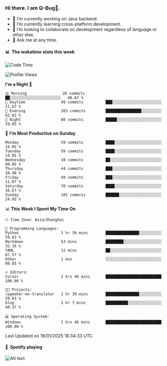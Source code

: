 ### Hi there. I am Q-Bug🐞.

- 🔭 I’m currently working on Java backend.
- 🌱 I’m currently learning cross-platform development.
- 👯 I’m looking to collaborate on development regardless of language or other else.
- 💬 Ask me at any time.

#### 📊 &nbsp;**The wakatime stats this week**  
<!--START_SECTION:waka-->
![Code Time](http://img.shields.io/badge/Code%20Time-230%20hrs%2018%20mins-blue)

![Profile Views](http://img.shields.io/badge/Profile%20Views-0-blue)

**I'm a Night 🦉** 

```text
🌞 Morning                28 commits          ██░░░░░░░░░░░░░░░░░░░░░░░   06.67 % 
🌆 Daytime                49 commits          ███░░░░░░░░░░░░░░░░░░░░░░   11.67 % 
🌃 Evening                263 commits         ████████████████░░░░░░░░░   62.62 % 
🌙 Night                  80 commits          █████░░░░░░░░░░░░░░░░░░░░   19.05 % 
```
📅 **I'm Most Productive on Sunday** 

```text
Monday                   59 commits          ████░░░░░░░░░░░░░░░░░░░░░   14.05 % 
Tuesday                  59 commits          ████░░░░░░░░░░░░░░░░░░░░░   14.05 % 
Wednesday                38 commits          ██░░░░░░░░░░░░░░░░░░░░░░░   09.05 % 
Thursday                 44 commits          ███░░░░░░░░░░░░░░░░░░░░░░   10.48 % 
Friday                   49 commits          ███░░░░░░░░░░░░░░░░░░░░░░   11.67 % 
Saturday                 70 commits          ████░░░░░░░░░░░░░░░░░░░░░   16.67 % 
Sunday                   101 commits         ██████░░░░░░░░░░░░░░░░░░░   24.05 % 
```


📊 **This Week I Spent My Time On** 

```text
🕑︎ Time Zone: Asia/Shanghai

💬 Programming Languages: 
Python                   1 hr 39 mins        ███████████████░░░░░░░░░░   59.63 % 
Markdown                 53 mins             ████████░░░░░░░░░░░░░░░░░   32.16 % 
YAML                     12 mins             ██░░░░░░░░░░░░░░░░░░░░░░░   07.57 % 
Other                    1 min               ░░░░░░░░░░░░░░░░░░░░░░░░░   00.65 % 

🔥 Editors: 
Cursor                   2 hrs 46 mins       █████████████████████████   100.00 % 

🐱‍💻 Projects: 
rpgmaker-mv-translator   1 hr 39 mins        ███████████████░░░░░░░░░░   59.63 % 
blog                     1 hr 7 mins         ██████████░░░░░░░░░░░░░░░   40.37 % 

💻 Operating System: 
Windows                  2 hrs 46 mins       █████████████████████████   100.00 % 
```


 Last Updated on 18/01/2025 18:34:33 UTC
<!--END_SECTION:waka-->

#### 🎵 &nbsp;**Spotify playing**  
![Alt text](https://spotify-recently-played-readme.vercel.app/api?user=e5y1o4x7kdt9kf2blu4wvmb4s&unique={true|1|on|yes})
